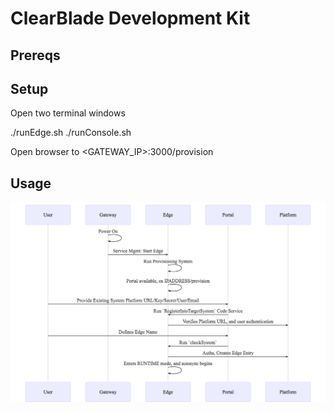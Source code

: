# ClearBlade Development Kit

## Prereqs

## Setup

Open two terminal windows

./runEdge.sh
./runConsole.sh

Open browser to <GATEWAY_IP>:3000/provision

## Usage

![](workflow.png)

